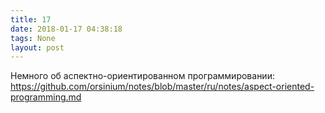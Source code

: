 ```yaml
---
title: 17
date: 2018-01-17 04:38:18
tags: None
layout: post
---
```


Немного об аспектно-ориентированном программировании:
<https://github.com/orsinium/notes/blob/master/ru/notes/aspect-oriented-programming.md>
